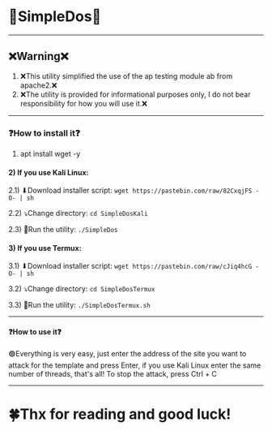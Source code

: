 # 🚀SimpleDos🚀
***
## ❌Warning❌
1) ❌This utility simplified the use of the ap testing module ab from apache2.❌
2) ❌The utility is provided for informational purposes only, I do not bear responsibility for how you will use it.❌
***
### ❓How to install it❓
1) apt install wget -y

#### 2) If you use Kali Linux:

2.1) ⬇Download installer script: `wget https://pastebin.com/raw/82CxqjFS -O- | sh`

2.2) ⤵Change directory: `cd SimpleDosKali`

2.3) 🔴Run the utility: `./SimpleDos`

#### 3) If you use Termux:

3.1) ⬇Download installer script: `wget https://pastebin.com/raw/cJiq4hcG -O- | sh`

3.2) ⤵Change directory: `cd SimpleDosTermux`

3.3) 🔴Run the utility: `./SimpleDosTermux.sh`
***
#### ❓How to use it❓

🟢Everything is very easy, just enter the address of the site you want to attack for the template and press Enter, if you use Kali Linux enter the same number of threads, that's all! To stop the attack, press Ctrl + C
***
# 🍀Thx for reading and good luck!
